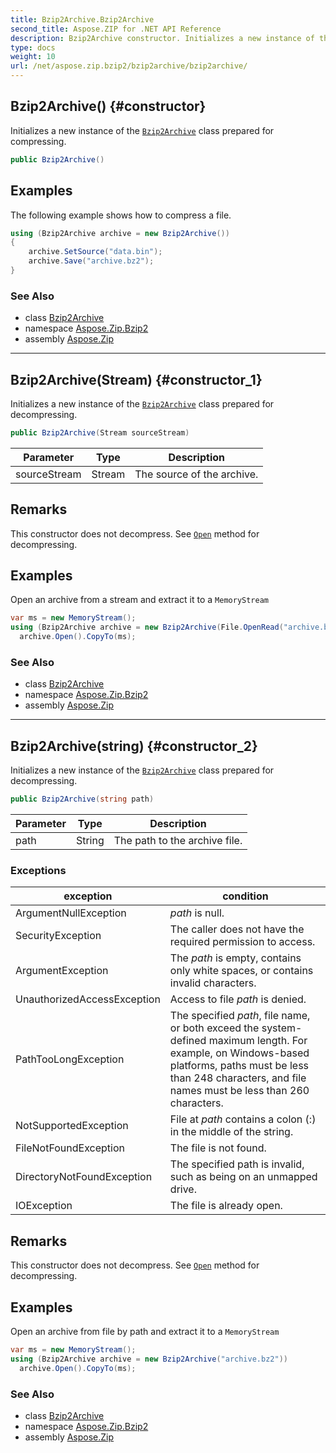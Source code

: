 ```yaml
---
title: Bzip2Archive.Bzip2Archive
second_title: Aspose.ZIP for .NET API Reference
description: Bzip2Archive constructor. Initializes a new instance of the Bzip2Archive class prepared for compressing
type: docs
weight: 10
url: /net/aspose.zip.bzip2/bzip2archive/bzip2archive/
---
```

## Bzip2Archive() {#constructor}

Initializes a new instance of the [`Bzip2Archive`](../) class prepared for compressing.

```csharp
public Bzip2Archive()
```

## Examples

The following example shows how to compress a file.

```csharp
using (Bzip2Archive archive = new Bzip2Archive()) 
{
    archive.SetSource("data.bin");
    archive.Save("archive.bz2");
}
```

### See Also

* class [Bzip2Archive](../)
* namespace [Aspose.Zip.Bzip2](../../bzip2archive/)
* assembly [Aspose.Zip](../../../)

---

## Bzip2Archive(Stream) {#constructor_1}

Initializes a new instance of the [`Bzip2Archive`](../) class prepared for decompressing.

```csharp
public Bzip2Archive(Stream sourceStream)
```

| Parameter | Type | Description |
| --- | --- | --- |
| sourceStream | Stream | The source of the archive. |

## Remarks

This constructor does not decompress. See [`Open`](../open/) method for decompressing.

## Examples

Open an archive from a stream and extract it to a `MemoryStream`

```csharp
var ms = new MemoryStream();
using (Bzip2Archive archive = new Bzip2Archive(File.OpenRead("archive.bz2")))
  archive.Open().CopyTo(ms);
```

### See Also

* class [Bzip2Archive](../)
* namespace [Aspose.Zip.Bzip2](../../bzip2archive/)
* assembly [Aspose.Zip](../../../)

---

## Bzip2Archive(string) {#constructor_2}

Initializes a new instance of the [`Bzip2Archive`](../) class prepared for decompressing.

```csharp
public Bzip2Archive(string path)
```

| Parameter | Type | Description |
| --- | --- | --- |
| path | String | The path to the archive file. |

### Exceptions

| exception | condition |
| --- | --- |
| ArgumentNullException | *path* is null. |
| SecurityException | The caller does not have the required permission to access. |
| ArgumentException | The *path* is empty, contains only white spaces, or contains invalid characters. |
| UnauthorizedAccessException | Access to file *path* is denied. |
| PathTooLongException | The specified *path*, file name, or both exceed the system-defined maximum length. For example, on Windows-based platforms, paths must be less than 248 characters, and file names must be less than 260 characters. |
| NotSupportedException | File at *path* contains a colon (:) in the middle of the string. |
| FileNotFoundException | The file is not found. |
| DirectoryNotFoundException | The specified path is invalid, such as being on an unmapped drive. |
| IOException | The file is already open. |

## Remarks

This constructor does not decompress. See [`Open`](../open/) method for decompressing.

## Examples

Open an archive from file by path and extract it to a `MemoryStream`

```csharp
var ms = new MemoryStream();
using (Bzip2Archive archive = new Bzip2Archive("archive.bz2"))
  archive.Open().CopyTo(ms);
```

### See Also

* class [Bzip2Archive](../)
* namespace [Aspose.Zip.Bzip2](../../bzip2archive/)
* assembly [Aspose.Zip](../../../)


